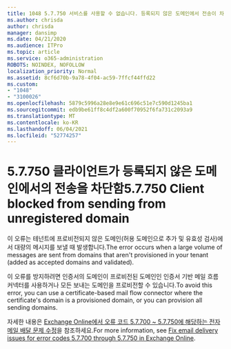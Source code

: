 ```yaml
---
title: 1048 5.7.750 서비스를 사용할 수 없습니다. 등록되지 않은 도메인에서 전송이 차단된 클라이언트
ms.author: chrisda
author: chrisda
manager: dansimp
ms.date: 04/21/2020
ms.audience: ITPro
ms.topic: article
ms.service: o365-administration
ROBOTS: NOINDEX, NOFOLLOW
localization_priority: Normal
ms.assetid: 8cf6d70b-9a78-4f04-ac59-7ffcf44ffd22
ms.custom:
- "1048"
- "3100026"
ms.openlocfilehash: 5879c5996a28e8e9e61c696c51e7c590d1245ba1
ms.sourcegitcommit: edb9be61ff8c4df2a600f70952f6fa731c2093a9
ms.translationtype: MT
ms.contentlocale: ko-KR
ms.lasthandoff: 06/04/2021
ms.locfileid: "52774257"
---
```

# <a name="57750-client-blocked-from-sending-from-unregistered-domain"></a><span data-ttu-id="a405e-103">5.7.750 클라이언트가 등록되지 않은 도메인에서의 전송을 차단함</span><span class="sxs-lookup"><span data-stu-id="a405e-103">5.7.750 Client blocked from sending from unregistered domain</span></span>

<span data-ttu-id="a405e-104">이 오류는 테넌트에 프로비전되지 않은 도메인(허용 도메인으로 추가 및 유효성 검사)에서 대량의 메시지를 보낼 때 발생합니다.</span><span class="sxs-lookup"><span data-stu-id="a405e-104">The error occurs when a large volume of messages are sent from domains that aren't provisioned in your tenant (added as accepted domains and validated).</span></span>

<span data-ttu-id="a405e-105">이 오류를 방지하려면 인증서의 도메인이 프로비전된 도메인인 인증서 기반 메일 흐름 커넥터를 사용하거나 모든 보내는 도메인을 프로비전할 수 있습니다.</span><span class="sxs-lookup"><span data-stu-id="a405e-105">To avoid this error, you can use a certificate-based mail flow connector where the certificate's domain is a provisioned domain, or you can provision all sending domains.</span></span>

<span data-ttu-id="a405e-106">자세한 내용은 [Exchange Online에서 오류 코드 5.7.700 ~ 5.7.750에 해당하는 전자 메일 배달 문제 수정](https://go.microsoft.com/fwlink/?linkid=2164955)을 참조하세요.</span><span class="sxs-lookup"><span data-stu-id="a405e-106">For more information, see [Fix email delivery issues for error codes 5.7.700 through 5.7.750 in Exchange Online](https://go.microsoft.com/fwlink/?linkid=2164955).</span></span>